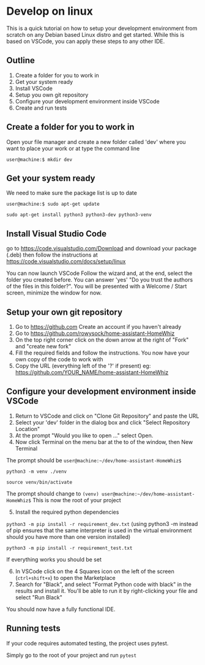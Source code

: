 # Develop on linux
This is a quick tutorial on how to setup your development environment from scratch on any Debian
based Linux distro and get started. While this is based on VSCode, you can apply these steps to any
other IDE.

## Outline
1. Create a folder for you to work in
2. Get your system ready
3. Install VSCode
4. Setup you own git repository
5. Configure your development environment inside VSCode
6. Create and run tests

## Create a folder for you to work in
Open your file manager and create a new folder called 'dev' where you want to place your work
or at type the command line

`user@machine:$ mkdir dev`

## Get your system ready
We need to make sure the package list is up to date

`user@machine:$ sudo apt-get update`

`sudo apt-get install python3 python3-dev python3-venv`

## Install Visual Studio Code
go to https://code.visualstudio.com/Download and download your package (.deb)
then follow the instructions at https://code.visualstudio.com/docs/setup/linux

You can now launch VSCode
Follow the wizard and, at the end, select the folder you created before. You can answer 'yes'
"Do you trust the authors of the files in this folder?".
You will be presented with a Welcome / Start screen, minimize the window for now.

## Setup your own git repository
1. Go to https://github.com Create an account if you haven't already
2. Go to https://github.com/rowysock/home-assistant-HomeWhiz
3. On the top right corner click on the down arrow at the right of "Fork" and "create new fork"
4. Fill the required fields and follow the instructions. You now have your own copy of the code to work with
5. Copy the URL (everything left of the '?' if present) eg: https://github.com/YOUR_NAME/home-assistant-HomeWhiz

## Configure your development environment inside VSCode
1. Return to VSCode and click on "Clone Git Repository" and paste the URL
2. Select your 'dev' folder in the dialog box and click "Select Repository Location"
3. At the prompt "Would you like to open ..." select Open. 
4. Now click Terminal on the menu bar at the to of the window, then New Terminal 

The prompt should be `user@machine:~/dev/home-assistant-HomeWhiz$`

`python3 -m venv ./venv`

`source venv/bin/activate`

The prompt should change to `(venv) user@machine:~/dev/home-assistant-HomeWhiz$` This is now the root 
of your project

5. Install the required python dependencies

`python3 -m pip install -r requirement_dev.txt` (using python3 -m instead of pip ensures that the same interpreter is used
in the virtual environment should you have more than one version installed)

`python3 -m pip install -r requirement_test.txt`

If everything works you should be set 

6. In VSCode click on the 4 Squares icon on the left of the screen (`ctrl+shift+x`) to open the Marketplace
7. Search for "Black", and select "Format Python code with black" in the results and install it. You'll be 
able to run it by right-clicking your file and select "Run Black"

You should now have a fully functional IDE.

## Running tests
If your code requires automated testing, the project uses pytest.

Simply go to the root of your project and run `pytest`
